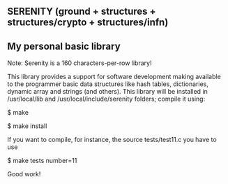 SERENITY (ground + structures + structures/crypto + structures/infn) 
-------------------------
My personal basic library
-------------------------

Note: Serenity is a 160 characters-per-row library!

This library provides a support for software development making available to the programmer basic data structures like hash tables, 
dictionaries, dynamic array and strings (and others). This library will be installed in /usr/local/lib and /usr/local/include/serenity
folders; compile it using:

$ make

$ make install

If you want to compile, for instance, the source tests/test11.c you have to use

$ make tests number=11

Good work!
